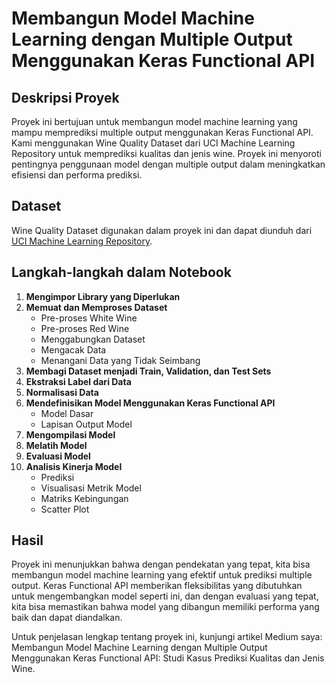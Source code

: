 
# Membangun Model Machine Learning dengan Multiple Output Menggunakan Keras Functional API

## Deskripsi Proyek

Proyek ini bertujuan untuk membangun model machine learning yang mampu memprediksi multiple output menggunakan Keras Functional API. Kami menggunakan Wine Quality Dataset dari UCI Machine Learning Repository untuk memprediksi kualitas dan jenis wine. Proyek ini menyoroti pentingnya penggunaan model dengan multiple output dalam meningkatkan efisiensi dan performa prediksi.

## Dataset

Wine Quality Dataset digunakan dalam proyek ini dan dapat diunduh dari [UCI Machine Learning Repository](https://archive.ics.uci.edu/ml/datasets/Wine+Quality).

## Langkah-langkah dalam Notebook

1. **Mengimpor Library yang Diperlukan**
2. **Memuat dan Memproses Dataset**
   - Pre-proses White Wine
   - Pre-proses Red Wine
   - Menggabungkan Dataset
   - Mengacak Data
   - Menangani Data yang Tidak Seimbang
3. **Membagi Dataset menjadi Train, Validation, dan Test Sets**
4. **Ekstraksi Label dari Data**
5. **Normalisasi Data**
6. **Mendefinisikan Model Menggunakan Keras Functional API**
   - Model Dasar
   - Lapisan Output Model
7. **Mengompilasi Model**
8. **Melatih Model**
9. **Evaluasi Model**
10. **Analisis Kinerja Model**
    - Prediksi
    - Visualisasi Metrik Model
    - Matriks Kebingungan
    - Scatter Plot

## Hasil

Proyek ini menunjukkan bahwa dengan pendekatan yang tepat, kita bisa membangun model machine learning yang efektif untuk prediksi multiple output. Keras Functional API memberikan fleksibilitas yang dibutuhkan untuk mengembangkan model seperti ini, dan dengan evaluasi yang tepat, kita bisa memastikan bahwa model yang dibangun memiliki performa yang baik dan dapat diandalkan.

Untuk penjelasan lengkap tentang proyek ini, kunjungi artikel Medium saya: Membangun Model Machine Learning dengan Multiple Output Menggunakan Keras Functional API: Studi Kasus Prediksi Kualitas dan Jenis Wine.
